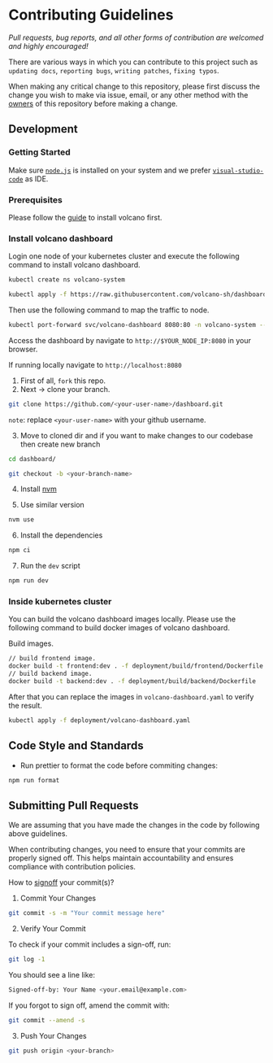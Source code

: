 # Contributing Guidelines

_Pull requests, bug reports, and all other forms of contribution are welcomed and highly encouraged!_

There are various ways in which you can contribute to this project such as `updating docs`, `reporting bugs`, `writing patches`, `fixing typos`.

When making any critical change to this repository, please first discuss the change you wish to make via issue, email, or any other method with the [owners](https://github.com/volcano-sh/dashboard/blob/main/OWNERS) of this repository before making a change.

## Development


### Getting Started

Make sure [`node.js`](https://nodejs.org/en/download) is installed on your system and we prefer [`visual-studio-code`](https://code.visualstudio.com/download) as IDE.

### Prerequisites

Please follow the [guide](https://github.com/volcano-sh/volcano#quick-start-guide) to install volcano first.

### Install volcano dashboard

Login one node of your kubernetes cluster and execute the following command to install volcano dashboard.

```bash
kubectl create ns volcano-system

kubectl apply -f https://raw.githubusercontent.com/volcano-sh/dashboard/main/deployment/volcano-dashboard.yaml
```

Then use the following command to map the traffic to node.

```bash
kubectl port-forward svc/volcano-dashboard 8080:80 -n volcano-system --address 0.0.0.0
```

Access the dashboard by navigate to `http://$YOUR_NODE_IP:8080` in your browser.

If running locally navigate to `http://localhost:8080`


1. First of all, `fork` this repo.
2. Next -> clone your branch.

```bash
git clone https://github.com/<your-user-name>/dashboard.git
```

`note`: replace `<your-user-name>` with your github username.

3. Move to cloned dir and if you want to make changes to our codebase then create new branch

```bash
cd dashboard/

git checkout -b <your-branch-name>
```

4. Install [nvm](https://github.com/nvm-sh/nvm?tab=readme-ov-file#install--update-script)

5. Use similar version

```bash
nvm use
```

6. Install the dependencies

```bash
npm ci
```

7. Run the `dev` script

```bash
npm run dev
```

### Inside kubernetes cluster

You can build the volcano dashboard images locally. Please use the following command to build docker images of volcano dashboard.

Build images.

```bash
// build frontend image.
docker build -t frontend:dev . -f deployment/build/frontend/Dockerfile
// build backend image.
docker build -t backend:dev . -f deployment/build/backend/Dockerfile
```

After that you can replace the images in `volcano-dashboard.yaml` to verify the result.

```bash
kubectl apply -f deployment/volcano-dashboard.yaml
```

## Code Style and Standards

- Run prettier to format the code before commiting changes:

```bash
npm run format
```

## Submitting Pull Requests

We are assuming that you have made the changes in the code by following above guidelines.

When contributing changes, you need to ensure that your commits are properly signed off. This helps maintain accountability and ensures compliance with contribution policies.

How to [signoff](https://git-scm.com/docs/git-commit#Documentation/git-commit.txt--s) your commit(s)?

1. Commit Your Changes

```bash
git commit -s -m "Your commit message here"
```

2. Verify Your Commit

To check if your commit includes a sign-off, run:

```bash
git log -1
```

You should see a line like:

```bash
Signed-off-by: Your Name <your.email@example.com>
```

If you forgot to sign off, amend the commit with:

```bash
git commit --amend -s
```

3. Push Your Changes

```bash
git push origin <your-branch>
```

